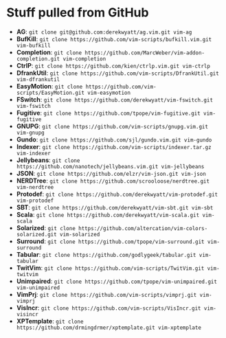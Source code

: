 # Stuff pulled from GitHub

* **AG**:             `git clone git@github.com:derekwyatt/ag.vim.git vim-ag`
* **BufKill**:        `git clone https://github.com/vim-scripts/bufkill.vim.git vim-bufkill`
* **Completion**:     `git clone https://github.com/MarcWeber/vim-addon-completion.git vim-completion`
* **CtrlP**:          `git clone https://github.com/kien/ctrlp.vim.git vim-ctrlp`
* **DfrankUtil**:     `git clone https://github.com/vim-scripts/DfrankUtil.git vim-dfrankutil`
* **EasyMotion**:     `git clone https://github.com/vim-scripts/EasyMotion.git vim-easymotion`
* **FSwitch**:        `git clone https://github.com/derekwyatt/vim-fswitch.git vim-fswitch`
* **Fugitive**:       `git clone https://github.com/tpope/vim-fugitive.git vim-fugitive`
* **GNUPG**:          `git clone https://github.com/vim-scripts/gnupg.vim.git vim-gnupg`
* **Gundo**:          `git clone https://github.com/sjl/gundo.vim.git vim-gundo`
* **Indexer**:        `git clone https://github.com/vim-scripts/indexer.tar.gz vim-indexer`
* **Jellybeans**:     `git clone https://github.com/nanotech/jellybeans.vim.git vim-jellybeans`
* **JSON**:           `git clone https://github.com/elzr/vim-json.git vim-json`
* **NERDTree**:       `git clone https://github.com/scrooloose/nerdtree.git vim-nerdtree`
* **Protodef**:       `git clone https://github.com/derekwyatt/vim-protodef.git vim-protodef`
* **SBT**:            `git clone https://github.com/derekwyatt/vim-sbt.git vim-sbt`
* **Scala**:          `git clone https://github.com/derekwyatt/vim-scala.git vim-scala`
* **Solarized**:      `git clone https://github.com/altercation/vim-colors-solarized.git vim-solarized`
* **Surround**:       `git clone https://github.com/tpope/vim-surround.git vim-surround`
* **Tabular**:        `git clone https://github.com/godlygeek/tabular.git vim-tabular`
* **TwitVim**:        `git clone https://github.com/vim-scripts/TwitVim.git vim-twitvim`
* **Unimpaired**:     `git clone https://github.com/tpope/vim-unimpaired.git vim-unimpaired`
* **VimPrj**:         `git clone https://github.com/vim-scripts/vimprj.git vim-vimprj`
* **VisIncr**:        `git clone https://github.com/vim-scripts/VisIncr.git vim-visincr`
* **XPTemplate**:     `git clone https://github.com/drmingdrmer/xptemplate.git vim-xptemplate`
